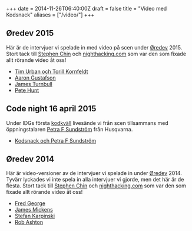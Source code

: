 +++
date = 2014-11-26T06:40:00Z
draft = false
title = "Video med Kodsnack"
aliases = ["/video/"]
+++

## Øredev 2015
Här är de intervjuer vi spelade in med video på scen under
[&Oslash;redev][oredev] 2015. Stort tack till
[Stephen Chin][stephen] och [nighthacking.com][night] som var den som
fixade allt rörande video åt oss!

<ul>
<li><a href="https://www.youtube.com/watch?v=xDu4-o4uFRQ">Tim Urban och Torill Kornfeldt</a></li>
<li><a href="https://www.youtube.com/watch?v=XCq0wzwQF-A">Aaron Gustafson</a></li>
<li><a href="https://www.youtube.com/watch?v=5qjPTg8wDw8">James Turnbull</a></li>
<li><a href="https://www.youtube.com/watch?v=ea-q_GvGCpk">Pete Hunt</a></li>
</ul>

## Code night 16 april 2015
Under IDGs första [kodkväll][codenight] livesände vi från scen tillsammans med öppningstalaren [Petra F Sundström][petra] från Husqvarna.
<ul>
	<li><a href="http://pa3aa9d73.lwcdn.com/v-33f41d74-3177-48bd-a2bf-0e6beae8ed97.mp4">Kodsnack och Petra F Sundström</a></li>
</ul>

[codenight]: http://www.codenight.se "Code night"
[petra]: https://www.twitter.com/petrasunds "Petra"

## Øredev 2014
Här är video-versioner av de intervjuer vi spelade in under
[&Oslash;redev][oredev] 2014. Tyvärr lyckades vi inte spela in alla
intervjuer vi gjorde, men det här är de flesta. Stort tack till
[Stephen Chin][stephen] och [nighthacking.com][night] som var den som
fixade allt rörande video åt oss!

  [oredev]: http://oredev.org/ "Oredev"
  [stephen]: http://steveonjava.com/ "steveonjava.com"
  [night]: http://nighthacking.com/ "nighthacking.com"

<ul>
<li><a href="http://nighthacking.com/kodsnack-interviewing-fred-george/">Fred George</a></li>
<li><a href="http://nighthacking.com/kodsnack-interviewing-james-mickens/">James Mickens</a></li>
<li><a href="http://nighthacking.com/kodsnack-interviewing-stefan-karpinski/">Stefan Karpinski</a></li>
<li><a href="http://nighthacking.com/kodsnack-interviewing-rob-ashton/">Rob Ashton</a></li>
</ul>
